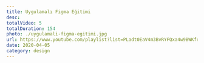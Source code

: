 ```yaml
---
title: Uygulamalı Figma Eğitimi
desc: 
totalVideo: 5
totalDuration: 154
photo: ./uygulamali-figma-egitimi.jpg
url: https://www.youtube.com/playlist?list=PLadt0EaV4m3BvRYFQxa4w9BWKfrzqC_p6
date: 2020-04-05
category: design
---
```

